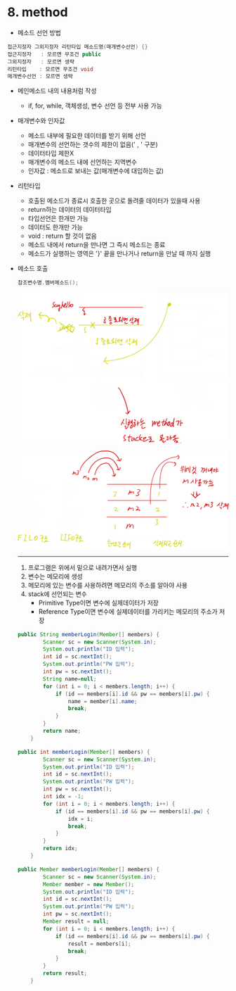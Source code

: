 # 8. method

- 메소드 선언 방법

```java
접근지정자 그외지정자 리턴타입 메소드명(매개변수선언) {}
접근지정자   : 모르면 무조건 public
그외지정자   : 모르면 생략
리턴타입    : 모르면 무조건 void
매개변수선언 : 모르면 생략
```

- 메인메소드 내의 내용처럼 작성
    - if, for, while, 객체생성, 변수 선언 등 전부 사용 가능
- 매개변수와 인자값
    - 메소드 내부에 필요한 데이터를 받기 위해 선언
    - 매개변수의 선언하는 갯수의 제한이 없음(' , ' 구분)
    - 데이터타입 제한X
    - 매개변수의 메소드 내에 선언하는 지역변수
    - 인자값 : 메소드로 보내는 값(매개변수에 대입하는 값)
- 리턴타입
    - 호출된 메소드가 종료시 호출한 곳으로 돌려줄 데이터가 있을때 사용
    - return하는 데이터의 데이터타입
    - 타입선언은 한개만 가능
    - 데이터도 한개만 가능
    - void : return 할 것이 없음
    - 메소드 내에서 return을 만나면 그 즉시 메소드는 종료
    - 메소드가 실행하는 영역은 '}' 끝을 만나거나 return을 만날 때 까지 실행
- 메소드 호출
    
    ```java
    참조변수명.멤버메소드();
    ```
    
    ![8%20method%20eb04d743d7c64e68af7820df20e25c62/Untitled.png](Java/8%20method/Untitled.png)
    
    ![8%20method%20eb04d743d7c64e68af7820df20e25c62/Untitled%201.png](Java/8%20method/Untitled%201.png)
    
    ---
    
    1. 프로그램은 위에서 밑으로 내려가면서 실행
    2. 변수는 메모리에 생성
    3. 메모리에 있는 변수를 사용하려면 메모리의 주소를 알아야 사용
    4. stack에 선언되는 변수
        - Primitive Type이면 변수에 실제데이터가 저장
        - Reference Type이면 변수에 실제데이터를 가리키는 메모리의 주소가 저장
    
    ```java
    public String memberLogin(Member[] members) {
    		Scanner sc = new Scanner(System.in);
    		System.out.println("ID 입력");
    		int id = sc.nextInt();
    		System.out.println("PW 입력");
    		int pw = sc.nextInt();
    		String name=null;
    		for (int i = 0; i < members.length; i++) {
    			if (id == members[i].id && pw == members[i].pw) {
    				name = member[i].name;
    				break;
    			}
    		}
    		return name;
    	}
    ```
    
    ```java
    public int memberLogin(Member[] members) {
    		Scanner sc = new Scanner(System.in);
    		System.out.println("ID 입력");
    		int id = sc.nextInt();
    		System.out.println("PW 입력");
    		int pw = sc.nextInt();
    		int idx = -1;
    		for (int i = 0; i < members.length; i++) {
    			if (id == members[i].id && pw == members[i].pw) {
    				idx = i;
    				break;
    			}
    		}
    		return idx;
    	}
    ```
    
    ```java
    public Member memberLogin(Member[] members) {
    		Scanner sc = new Scanner(System.in);
    		Member member = new Member();
    		System.out.println("ID 입력");
    		int id = sc.nextInt();
    		System.out.println("PW 입력");
    		int pw = sc.nextInt();
    		Member result = null;
    		for (int i = 0; i < members.length; i++) {
    			if (id == members[i].id && pw == members[i].pw) {
    				result = members[i];
    				break;
    			}
    		}
    		return result;
    	}
    ```